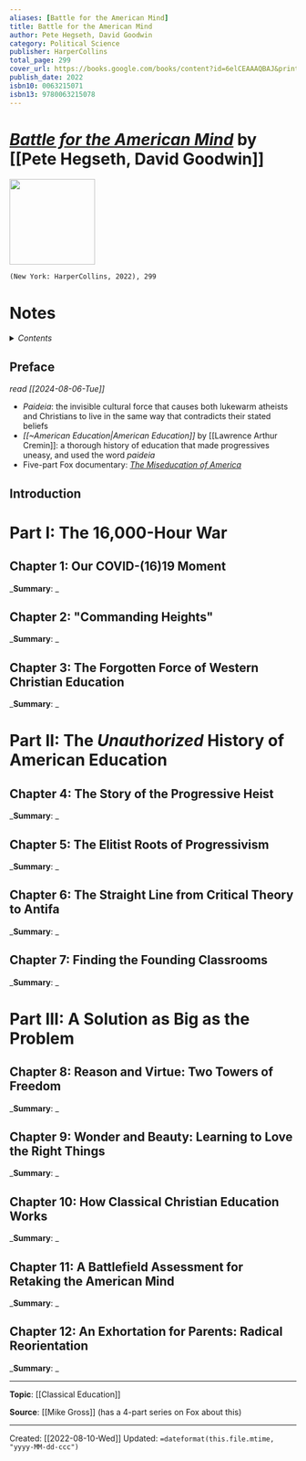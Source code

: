 ```yaml
---
aliases: [Battle for the American Mind]
title: Battle for the American Mind
author: Pete Hegseth, David Goodwin
category: Political Science
publisher: HarperCollins
total_page: 299
cover_url: https://books.google.com/books/content?id=6elCEAAAQBAJ&printsec=frontcover&img=1&zoom=1&edge=curl&source=gbs_api
publish_date: 2022
isbn10: 0063215071
isbn13: 9780063215078
---
```

# *[Battle for the American Mind](https://www.harpercollins.com/products/battle-for-the-american-mind-pete-hegsethdavid-goodwin?variant=40073690546210)* by [[Pete Hegseth, David Goodwin]]

<img src="https://cdn.shopify.com/s/files/1/0285/2821/4050/products/9780063215047_f69fbd94-4059-4a76-a29e-beb94c6cbfcb.jpg?v=1659607310" width=150>

`(New York: HarperCollins, 2022), 299`


# Notes

<details>
 <summary><i>Contents</i></summary>
<!-- MarkdownTOC autolink="true" -->

<!-- /MarkdownTOC -->
</details>

## Preface
*read [[2024-08-06-Tue]]*
- *Paideia*: the invisible cultural force that causes both lukewarm atheists and Christians to live in the same way that contradicts their stated beliefs 
- *[[~American Education|American Education]]* by [[Lawrence Arthur Cremin]]: a thorough history of education that made progressives uneasy, and used the word *paideia*
- Five-part Fox documentary: *[The Miseducation of America](https://nation.foxnews.com/the-miseducation-of-america/season-1/)*

## Introduction

# Part I: The 16,000-Hour War

## Chapter 1: Our COVID-(16)19 Moment
_**Summary**: _



## Chapter 2: "Commanding Heights"
_**Summary**: _



## Chapter 3: The Forgotten Force of Western Christian Education
_**Summary**: _


# Part II: The *Unauthorized* History of American Education

## Chapter 4: The Story of the Progressive Heist
_**Summary**: _



## Chapter 5: The Elitist Roots of Progressivism
_**Summary**: _



## Chapter 6: The Straight Line from Critical Theory to Antifa
_**Summary**: _



## Chapter 7: Finding the Founding Classrooms
_**Summary**: _



# Part III: A Solution as Big as the Problem

## Chapter 8: Reason and Virtue: Two Towers of Freedom
_**Summary**: _



## Chapter 9: Wonder and Beauty: Learning to Love the Right Things
_**Summary**: _



## Chapter 10: How Classical Christian Education Works
_**Summary**: _



## Chapter 11: A Battlefield Assessment for Retaking the American Mind
_**Summary**: _



## Chapter 12: An Exhortation for Parents: Radical Reorientation
_**Summary**: _




--- 
**Topic**: [[Classical Education]]

**Source**: [[Mike Gross]] (has a 4-part series on Fox about this)

---
Created: [[2022-08-10-Wed]]
Updated: `=dateformat(this.file.mtime, "yyyy-MM-dd-ccc")`
